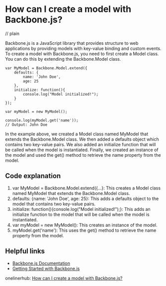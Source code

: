 # How can I create a model with Backbone.js?
// plain

Backbone.js is a JavaScript library that provides structure to web applications by providing models with key-value binding and custom events. To create a model with Backbone.js, you need to first create a Model class. You can do this by extending the Backbone.Model class.

```
var MyModel = Backbone.Model.extend({
    defaults: {
        name: 'John Doe',
        age: 25
    },
    initialize: function(){
        console.log("Model initialized!");
    }
});

var myModel = new MyModel();

console.log(myModel.get('name'));
// Output: John Doe
```

In the example above, we created a Model class named MyModel that extends the Backbone.Model class. We then added a defaults object which contains two key-value pairs. We also added an initialize function that will be called when the model is instantiated. Finally, we created an instance of the model and used the get() method to retrieve the name property from the model.

## Code explanation


1. var MyModel = Backbone.Model.extend({...}: This creates a Model class named MyModel that extends the Backbone.Model class.
2. defaults: {name: 'John Doe', age: 25}: This adds a defaults object to the model that contains two key-value pairs.
3. initialize: function(){console.log("Model initialized!");}: This adds an initialize function to the model that will be called when the model is instantiated.
4. var myModel = new MyModel(): This creates an instance of the model.
5. myModel.get('name'): This uses the get() method to retrieve the name property from the model.

## Helpful links

- [Backbone.js Documentation](http://backbonejs.org/)
- [Getting Started with Backbone.js](https://scotch.io/tutorials/getting-started-with-backbone-js)

onelinerhub: [How can I create a model with Backbone.js?](https://onelinerhub.com/backbone.js/how-can-i-create-a-model-with-backbone-js)